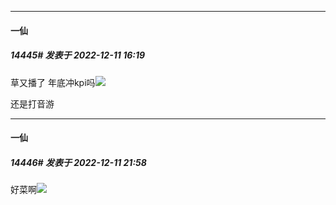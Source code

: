 

*****

####  一仙  
##### 14445#       发表于 2022-12-11 16:19

草又播了 年底冲kpi吗<img src="https://static.saraba1st.com/image/smiley/face2017/067.png" referrerpolicy="no-referrer">

还是打音游



*****

####  一仙  
##### 14446#       发表于 2022-12-11 21:58

好菜啊<img src="https://static.saraba1st.com/image/smiley/face2017/067.png" referrerpolicy="no-referrer">


